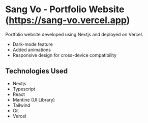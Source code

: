 # Sang Vo - Portfolio Website (https://sang-vo.vercel.app)

Portfolio website developed using Nextjs and deployed on Vercel.
- Dark-mode feature
- Added animations
- Responsive design for cross-device compatibility

## Technologies Used
- Nextjs
- Typescript
- React
- Mantine (UI Library)
- Tailwind
- Git
- Vercel
